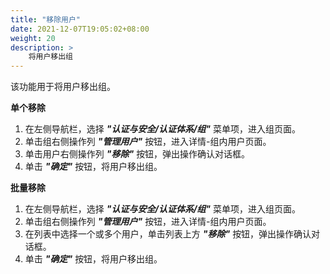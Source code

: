 ```yaml
---
title: "移除用户"
date: 2021-12-07T19:05:02+08:00
weight: 20
description: >
    将用户移出组
---
```


该功能用于将用户移出组。

**单个移除**

1. 在左侧导航栏，选择 **_"认证与安全/认证体系/组"_** 菜单项，进入组页面。
2. 单击组右侧操作列 **_"管理用户"_** 按钮，进入详情-组内用户页面。
2. 单击用户右侧操作列 **_"移除"_** 按钮，弹出操作确认对话框。
3. 单击 **_"确定"_** 按钮，将用户移出组。

**批量移除**

1. 在左侧导航栏，选择 **_"认证与安全/认证体系/组"_** 菜单项，进入组页面。
2. 单击组右侧操作列 **_"管理用户"_** 按钮，进入详情-组内用户页面。
2. 在列表中选择一个或多个用户，单击列表上方 **_"移除"_** 按钮，弹出操作确认对话框。
4. 单击 **_"确定"_** 按钮，将用户移出组。